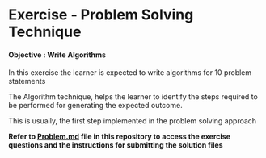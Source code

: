 # Exercise - Problem Solving Technique  

#### Objective : Write Algorithms

In this exercise the learner is expected to write algorithms for 10 problem statements

The Algorithm technique, helps the learner to identify the steps required to be performed for generating the expected outcome.

This is usually, the first step implemented in the problem solving approach

**Refer to [Problem.md](Problem.md) file in this repository to access the exercise questions and the instructions for submitting the solution files**